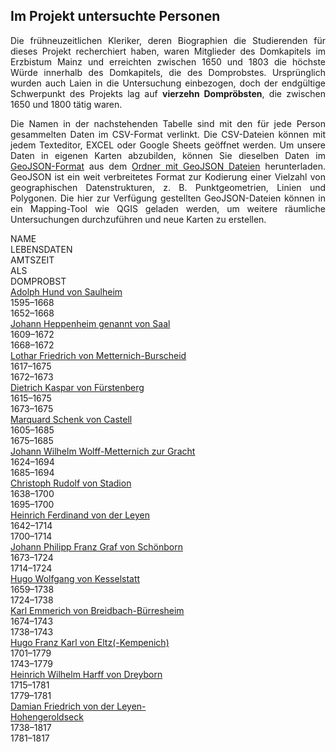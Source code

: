 <h2>Im Projekt untersuchte Personen</h2>

<p align="justify">Die frühneuzeitlichen Kleriker, deren Biographien die Studierenden für dieses Projekt recherchiert haben, waren Mitglieder des Domkapitels im Erzbistum Mainz und erreichten zwischen 1650 und 1803 die höchste Würde innerhalb des Domkapitels, die des Domprobstes. Ursprünglich wurden auch Laien in die Untersuchung einbezogen, doch der endgültige Schwerpunkt des Projekts lag auf <strong>vierzehn Dompröbsten</strong>, die zwischen 1650 und 1800 tätig waren.</p>

<p align="justify">Die Namen in der nachstehenden Tabelle sind mit den für jede Person gesammelten Daten im CSV-Format verlinkt. Die CSV-Dateien können mit jedem Texteditor, EXCEL oder Google Sheets geöffnet werden. Um unsere Daten in eigenen Karten abzubilden, können Sie dieselben Daten im <a href="https://geojson.org/">GeoJSON-Format</a> aus dem <a href="./GeoJSON layers">Ordner mit GeoJSON Dateien</a> herunterladen. GeoJSON ist ein weit verbreitetes Format zur Kodierung einer Vielzahl von geographischen Datenstrukturen, z. B. Punktgeometrien, Linien und Polygonen. Die hier zur Verfügung gestellten GeoJSON-Dateien können in ein Mapping-Tool wie QGIS geladen werden, um weitere räumliche Untersuchungen durchzuführen und neue Karten zu erstellen.</p>

<div class="divTable">
<div class="divTableBody">
<div class="headRow">
<div class="divTableCell" style="width:60%">NAME</div>
<div class="divTableCell" style="width:20%">LEBENSDATEN</div>
<div class="divTableCell" style="width:20%">AMTSZEIT<br /> ALS DOMPROBST</div>
</div>
<div class="divTableRow">
<div class="divTableCell" style="width:60%"><a href="https://github.com/ieg-dhr/DigiKAR_Projektseminar/blob/pages-dev/CSV tables/CSV_Domherren_individualBIOGRAPHIES/Adolph Hund von Saulheim.csv">Adolph Hund von Saulheim</a></div>
<div class="divTableCell" style="width:20%">1595&ndash;1668</div>
<div class="divTableCell" style="width:20%">1652&ndash;1668</div>
</div>
<div class="divTableRow">
<div class="divTableCell" style="width:60%"><a href="https://github.com/ieg-dhr/DigiKAR_Projektseminar/blob/pages-dev/CSV tables/CSV_Domherren_individualBIOGRAPHIES/Johann Heppenheim genannt von Saal.csv">Johann Heppenheim genannt von Saal</a></div>
<div class="divTableCell" style="width:20%">1609&ndash;1672</div>
<div class="divTableCell" style="width:20%">1668&ndash;1672</div>
</div>
<div class="divTableRow">
<div class="divTableCell" style="width:60%"><a href="https://github.com/ieg-dhr/DigiKAR_Projektseminar/blob/pages-dev/CSV tables/CSV_Domherren_individualBIOGRAPHIES/Lothar Friedrich von Metternich-Burscheid.csv">Lothar Friedrich von Metternich-Burscheid</a></div>
<div class="divTableCell" style="width:20%">1617&ndash;1675</div>
<div class="divTableCell" style="width:20%">1672&ndash;1673</div>
</div>
<div class="divTableRow">
<div class="divTableCell" style="width:60%"><a href="https://github.com/ieg-dhr/DigiKAR_Projektseminar/blob/pages-dev/CSV tables/CSV_Domherren_individualBIOGRAPHIES/Dietrich Kaspar von F&uuml;rstenberg.csv">Dietrich Kaspar von F&uuml;rstenberg</a></div>
<div class="divTableCell" style="width:20%">1615&ndash;1675</div>
<div class="divTableCell" style="width:20%">1673&ndash;1675</div>
</div>
<div class="divTableRow">
<div class="divTableCell" style="width:60%"><a href="https://github.com/ieg-dhr/DigiKAR_Projektseminar/blob/pages-dev/CSV tables/CSV_Domherren_individualBIOGRAPHIES/Marquard Schenk von Castell.csv">Marquard Schenk von Castell</a></div>
<div class="divTableCell" style="width:20%">1605&ndash;1685</div>
<div class="divTableCell" style="width:20%">1675&ndash;1685</div>
</div>
<div class="divTableRow">
<div class="divTableCell" style="width:60%"><a href="https://github.com/ieg-dhr/DigiKAR_Projektseminar/blob/pages-dev/CSV tables/CSV_Domherren_individualBIOGRAPHIES/Johann Wilhelm Wolff-Metternich zur Gracht.csv">Johann Wilhelm Wolff-Metternich zur Gracht</a></div>
<div class="divTableCell" style="width:20%">1624&ndash;1694</div>
<div class="divTableCell" style="width:20%">1685&ndash;1694</div>
</div>
<div class="divTableRow">
<div class="divTableCell" style="width:60%"><a href="https://github.com/ieg-dhr/DigiKAR_Projektseminar/blob/pages-dev/CSV tables/CSV_Domherren_individualBIOGRAPHIES/Christoph Rudolf von Stadion.csv">Christoph Rudolf von Stadion</a></div>
<div class="divTableCell" style="width:20%">1638&ndash;1700</div>
<div class="divTableCell" style="width:20%">1695&ndash;1700</div>
</div>
<div class="divTableRow">
<div class="divTableCell" style="width:60%"><a href="https://github.com/ieg-dhr/DigiKAR_Projektseminar/blob/pages-dev/CSV tables/CSV_Domherren_individualBIOGRAPHIES/Heinrich Ferdinand von der Leyen.csv">Heinrich Ferdinand von der Leyen</a></div>
<div class="divTableCell" style="width:20%">1642&ndash;1714</div>
<div class="divTableCell" style="width:20%">1700&ndash;1714</div>
</div>
<div class="divTableRow">
<div class="divTableCell" style="width:60%"><a href="https://github.com/ieg-dhr/DigiKAR_Projektseminar/blob/pages-dev/CSV tables/CSV_Domherren_individualBIOGRAPHIES/Johann Philipp Franz Graf von Sch&ouml;nborn.csv">Johann Philipp Franz Graf von Sch&ouml;nborn</a></div>
<div class="divTableCell" style="width:20%">1673&ndash;1724</div>
<div class="divTableCell" style="width:20%">1714&ndash;1724</div>
</div>
<div class="divTableRow">
<div class="divTableCell" style="width:60%"><a href="https://github.com/ieg-dhr/DigiKAR_Projektseminar/blob/pages-dev/CSV tables/CSV_Domherren_individualBIOGRAPHIES/Hugo Wolfgang von Kesselstatt.csv">Hugo Wolfgang von Kesselstatt</a></div>
<div class="divTableCell" style="width:20%">1659&ndash;1738</div>
<div class="divTableCell" style="width:20%">1724&ndash;1738</div>
</div>
<div class="divTableRow">
<div class="divTableCell" style="width:60%"><a href="https://github.com/ieg-dhr/DigiKAR_Projektseminar/blob/pages-dev/CSV tables/CSV_Domherren_individualBIOGRAPHIES/Karl Emmerich von Breidbach-B&uuml;rresheim.csv">Karl Emmerich von Breidbach-B&uuml;rresheim</a></div>
<div class="divTableCell" style="width:20%">1674&ndash;1743</div>
<div class="divTableCell" style="width:20%">1738&ndash;1743</div>
</div>
<div class="divTableRow">
<div class="divTableCell" style="width:60%"><a href="https://github.com/ieg-dhr/DigiKAR_Projektseminar/blob/pages-dev/CSV tables/CSV_Domherren_individualBIOGRAPHIES/Hugo Franz Karl von Eltz(-Kempenich).csv">Hugo Franz Karl von Eltz(-Kempenich)</a></div>
<div class="divTableCell" style="width:20%">1701&ndash;1779</div>
<div class="divTableCell" style="width:20%">1743&ndash;1779</div>
</div>
<div class="divTableRow">
<div class="divTableCell" style="width:60%"><a href="https://github.com/ieg-dhr/DigiKAR_Projektseminar/blob/pages-dev/CSV tables/CSV_Domherren_individualBIOGRAPHIES/Heinrich Wilhelm Harff von Dreyborn.csv">Heinrich Wilhelm Harff von Dreyborn</a></div>
<div class="divTableCell" style="width:20%">1715&ndash;1781</div>
<div class="divTableCell" style="width:20%">1779&ndash;1781</div>
</div>
<div class="divTableRow">
<div class="divTableCell" style="width:60%"><a href="https://github.com/ieg-dhr/DigiKAR_Projektseminar/blob/pages-dev/CSV tables/CSV_Domherren_individualBIOGRAPHIES/Damian Friedrich von der Leyen-Hohengeroldseck.csv">Damian Friedrich von der Leyen-Hohengeroldseck</a></div>
<div class="divTableCell" style="width:20%">1738&ndash;1817</div>
<div class="divTableCell" style="width:20%">1781&ndash;1817</div>
</div>
</div>
</div>
